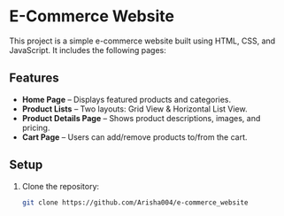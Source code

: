 # E-Commerce Website  

This project is a simple e-commerce website built using HTML, CSS, and JavaScript. It includes the following pages:  

## Features  
- **Home Page** – Displays featured products and categories.  
- **Product Lists** – Two layouts: Grid View & Horizontal List View.  
- **Product Details Page** – Shows product descriptions, images, and pricing.  
- **Cart Page** – Users can add/remove products to/from the cart.  

## Setup  
1. Clone the repository:  
   ```bash
   git clone https://github.com/Arisha004/e-commerce_website
